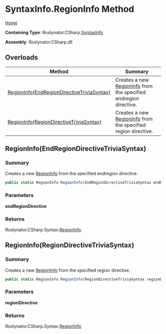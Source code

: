 # SyntaxInfo\.RegionInfo Method

[Home](../../../../README.md)

**Containing Type**: Roslynator\.CSharp\.[SyntaxInfo](../README.md)

**Assembly**: Roslynator\.CSharp\.dll

## Overloads

| Method | Summary |
| ------ | ------- |
| [RegionInfo(EndRegionDirectiveTriviaSyntax)](#Roslynator_CSharp_SyntaxInfo_RegionInfo_Microsoft_CodeAnalysis_CSharp_Syntax_EndRegionDirectiveTriviaSyntax_) | Creates a new [RegionInfo](../../Syntax/RegionInfo/README.md) from the specified endregion directive\. |
| [RegionInfo(RegionDirectiveTriviaSyntax)](#Roslynator_CSharp_SyntaxInfo_RegionInfo_Microsoft_CodeAnalysis_CSharp_Syntax_RegionDirectiveTriviaSyntax_) | Creates a new [RegionInfo](../../Syntax/RegionInfo/README.md) from the specified region directive\. |

## RegionInfo\(EndRegionDirectiveTriviaSyntax\) <a name="Roslynator_CSharp_SyntaxInfo_RegionInfo_Microsoft_CodeAnalysis_CSharp_Syntax_EndRegionDirectiveTriviaSyntax_"></a>

### Summary

Creates a new [RegionInfo](../../Syntax/RegionInfo/README.md) from the specified endregion directive\.

```csharp
public static RegionInfo RegionInfo(EndRegionDirectiveTriviaSyntax endRegionDirective)
```

### Parameters

**endRegionDirective**

### Returns

Roslynator\.CSharp\.Syntax\.[RegionInfo](../../Syntax/RegionInfo/README.md)

## RegionInfo\(RegionDirectiveTriviaSyntax\) <a name="Roslynator_CSharp_SyntaxInfo_RegionInfo_Microsoft_CodeAnalysis_CSharp_Syntax_RegionDirectiveTriviaSyntax_"></a>

### Summary

Creates a new [RegionInfo](../../Syntax/RegionInfo/README.md) from the specified region directive\.

```csharp
public static RegionInfo RegionInfo(RegionDirectiveTriviaSyntax regionDirective)
```

### Parameters

**regionDirective**

### Returns

Roslynator\.CSharp\.Syntax\.[RegionInfo](../../Syntax/RegionInfo/README.md)

